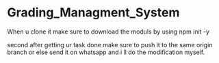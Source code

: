 # Grading_Managment_System


When u clone it make sure to download the moduls by using npm init -y



second after getting ur task done make sure to push it to the same origin branch or else send it on whatsapp and i ll do the modification myself.

